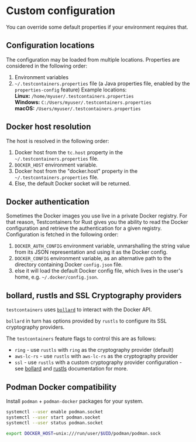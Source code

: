 # Custom configuration

You can override some default properties if your environment requires that.

## Configuration locations

The configuration may be loaded from multiple locations. Properties are considered in the following order:

1. Environment variables
2. `~/.testcontainers.properties` file (a Java properties file, enabled by the `properties-config` feature)
   Example locations:  
   **Linux:** `/home/myuser/.testcontainers.properties`  
   **Windows:** `C:/Users/myuser/.testcontainers.properties`  
   **macOS:** `/Users/myuser/.testcontainers.properties`

## Docker host resolution

The host is resolved in the following order:

1. Docker host from the `tc.host` property in the `~/.testcontainers.properties` file.
2. `DOCKER_HOST` environment variable.
3. Docker host from the "docker.host" property in the `~/.testcontainers.properties` file.
4. Else, the default Docker socket will be returned.

## Docker authentication

Sometimes the Docker images you use live in a private Docker registry.
For that reason, Testcontainers for Rust gives you the ability to read the Docker configuration and retrieve the authentication for a given registry.
Configuration is fetched in the following order:

1. `DOCKER_AUTH_CONFIG` environment variable, unmarshalling the string value from its JSON representation and using it as the Docker config.
2. `DOCKER_CONFIG` environment variable, as an alternative path to the directory containing Docker `config.json` file.
3. else it will load the default Docker config file, which lives in the user's home, e.g. `~/.docker/config.json`.

## bollard, rustls and SSL Cryptography providers

`testcontainers` uses [`bollard`](https://docs.rs/bollard/latest/bollard/) to interact with the Docker API.

`bollard` in turn has options provided by `rustls` to configure its SSL cryptography providers.

The `testcontainers` feature flags to control this are as follows:

* `ring` - use `rustls` with `ring` as the cryptography provider (default)
* `aws-lc-rs` - use `rustls` with `aws-lc-rs` as the cryptography provider
* `ssl` - use `rustls` with a custom cryptography provider configuration - see [bollard](https://docs.rs/bollard/latest/bollard/#feature-flags) and [rustls](https://docs.rs/rustls/latest/rustls/#cryptography-providers) documentation for more.

## Podman Docker compatibility

Install `podman` + `podman-docker` packages for your system.

```sh
systemctl --user enable podman.socket
systemctl --user start podman.socket
systemctl --user status podman.socket

export DOCKER_HOST=unix:///run/user/$UID/podman/podman.sock
```

